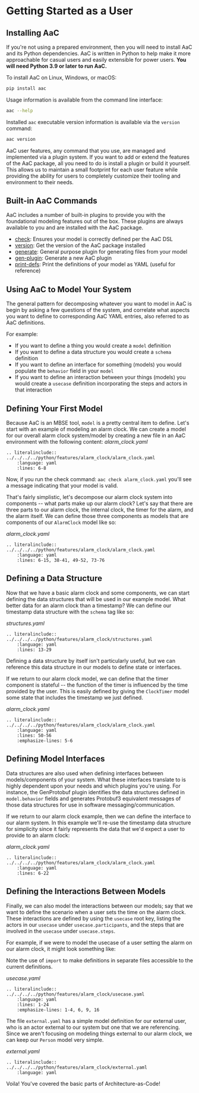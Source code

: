 # Getting Started as a User

## Installing AaC
If you're not using a prepared environment, then you will need to install AaC and its Python dependencies. AaC is written in Python to help make it more approachable for casual users and easily extensible for power users.
**You will need Python 3.9 or later to run AaC.**

To install AaC on Linux, Windows, or macOS:
```bash
pip install aac
```

Usage information is available from the command line interface:
```bash
aac --help
```

Installed `aac` executable version information is available via  the `version` command:
```bash
aac version
```

AaC user features, any command that you use, are managed and implemented via a plugin system. If you want to add or extend the features of the AaC package, all you need to do is install a plugin or build it yourself. This allows us to maintain a small footprint for each user feature while providing the ability for users to completely customize their tooling and environment to their needs.

## Built-in AaC Commands
AaC includes a number of built-in plugins to provide you with the foundational modeling features out of the box. These plugins are always available to you and are installed with the AaC package.
- [check](../plugins/check):  Ensures your model is correctly defined per the AaC DSL
- [version](../plugins/version): Get the version of the AaC package installed
- [generate](../plugins/generate):  General purpose plugin for generating files from your model
- [gen-plugin](../plugins/gen_plugin): Generate a new AaC plugin
- [print-defs](../plugins/print_defs): Print the definitions of your model as YAML (useful for reference)

## Using AaC to Model Your System
The general pattern for decomposing whatever you want to model in AaC is begin by asking a few questions of the system, and correlate what aspects you want to define to corresponding AaC YAML entries, also referred to as AaC definitions.

For example:
* If you want to define a thing you would create a `model` definition
* If you want to define a data structure you would create a `schema` definition
* If you want to define an interface for something (models) you would populate the `behavior` field in your `model`
* If you want to define an interaction between your things (models) you would create a `usecase` definition incorporating the steps and actors in that interaction

## Defining Your First Model
Because AaC is an MBSE tool, `model` is a pretty central item to define. Let's start with an example of modeling an alarm clock. We can create a model for our overall alarm clock system/model by creating a new file in an AaC environment with the following content:
_alarm_clock.yaml_
```{eval-rst}
.. literalinclude:: ../../../../python/features/alarm_clock/alarm_clock.yaml
    :language: yaml
    :lines: 6-8
```

Now, if you run the check command:
`aac check alarm_clock.yaml` you'll see a message indicating that your model is valid.

That's fairly simplistic, let's decompose our alarm clock system into components -- what parts make up our alarm clock? Let's say that there are three parts to our alarm clock, the internal clock, the timer for the alarm, and the alarm itself. We can define those three components as models that are components of our `AlarmClock` model like so:

_alarm_clock.yaml_
```{eval-rst}
.. literalinclude:: ../../../../python/features/alarm_clock/alarm_clock.yaml
    :language: yaml
    :lines: 6-15, 38-41, 49-52, 73-76
```

## Defining a Data Structure
Now that we have a basic alarm clock and some components, we can start defining the data structures that will be used in our example model. What better data for an alarm clock than a timestamp? We can define our timestamp data structure with the `schema` tag like so:

_structures.yaml_
```{eval-rst}
.. literalinclude:: ../../../../python/features/alarm_clock/structures.yaml
    :language: yaml
    :lines: 13-29
```

Defining a data structure by itself isn't particularly useful, but we can reference this data structure in our models to define state or interfaces.

If we return to our alarm clock model, we can define that the timer component is stateful -- the function of the timer is influenced by the time provided by the user. This is easily defined by giving the `ClockTimer` model some state that includes the timestamp we just defined.

_alarm_clock.yaml_
```{eval-rst}
.. literalinclude:: ../../../../python/features/alarm_clock/alarm_clock.yaml
    :language: yaml
    :lines: 50-56
    :emphasize-lines: 5-6
```

## Defining Model Interfaces
Data structures are also used when defining interfaces between models/components of your system. What these interfaces translate to is highly dependent upon your needs and which plugins you're using. For instance, the GenProtobuf plugin identifies the data structures defined in `model.behavior` fields and generates Protobuf3 equivalent messages of those data structures for use in software messaging/communication.

If we return to our alarm clock example, then we can define the interface to our alarm system. In this example we'll re-use the timestamp data structure for simplicity since it fairly represents the data that we'd expect a user to provide to an alarm clock:

_alarm_clock.yaml_
```{eval-rst}
.. literalinclude:: ../../../../python/features/alarm_clock/alarm_clock.yaml
    :language: yaml
    :lines: 6-22
```

## Defining the Interactions Between Models
Finally, we can also model the interactions between our models; say that we want to define the scenario when a user sets the time on the alarm clock. These interactions are defined by using the `usecase` root key, listing the actors in our `usecase` under `usecase.participants`, and the steps that are involved in the `usecase` under `usecase.steps`.

For example, if we were to model the usecase of a user setting the alarm on our alarm clock, it might look something like:

Note the use of `import` to make definitions in separate files accessible to the current definitions.

_usecase.yaml_
```{eval-rst}
.. literalinclude:: ../../../../python/features/alarm_clock/usecase.yaml
    :language: yaml
    :lines: 1-24
    :emphasize-lines: 1-4, 6, 9, 16
```

The file `external.yaml` has a simple model definition for our external user, who is an actor external to our system but one that we are referencing. Since we aren't focusing on modeling things external to our alarm clock, we can keep our `Person` model very simple.

_external.yaml_
```{eval-rst}
.. literalinclude:: ../../../../python/features/alarm_clock/external.yaml
    :language: yaml
```

Voila! You've covered the basic parts of Architecture-as-Code!
